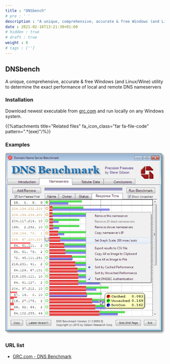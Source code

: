 ```yaml
---
title : "DNSbench"
# pre : ' '
description : "A unique, comprehensive, accurate & free Windows (and Linux/Wine) utility to determine the exact performance of local and remote DNS nameservers."
date : 2021-02-16T13:21:30+01:00
# hidden : true
# draft : true
weight : 0
# tags : ['']
---
```


## DNSbench

A unique, comprehensive, accurate & free Windows (and Linux/Wine) utility to determine the exact performance of local and remote DNS nameservers

### Installation

Download newest executable from [grc.com](https://www.grc.com/dns/benchmark.htm) and run locally on any Windows system.

{{%attachments title="Related files" fa_icon_class="far fa-file-code" pattern=".*(exe)"/%}}

### Examples

![Example](images/example.png)

### URL list

* [GRC.com - DNS Benchmark](https://www.grc.com/dns/benchmark.htm)
